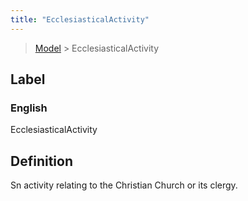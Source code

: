 ```yaml
---
title: "EcclesiasticalActivity"
---
```


> [Model](../../) > EcclesiasticalActivity

## Label

### English
EcclesiasticalActivity


## Definition
Sn activity relating to the Christian Church or its clergy. 


    

